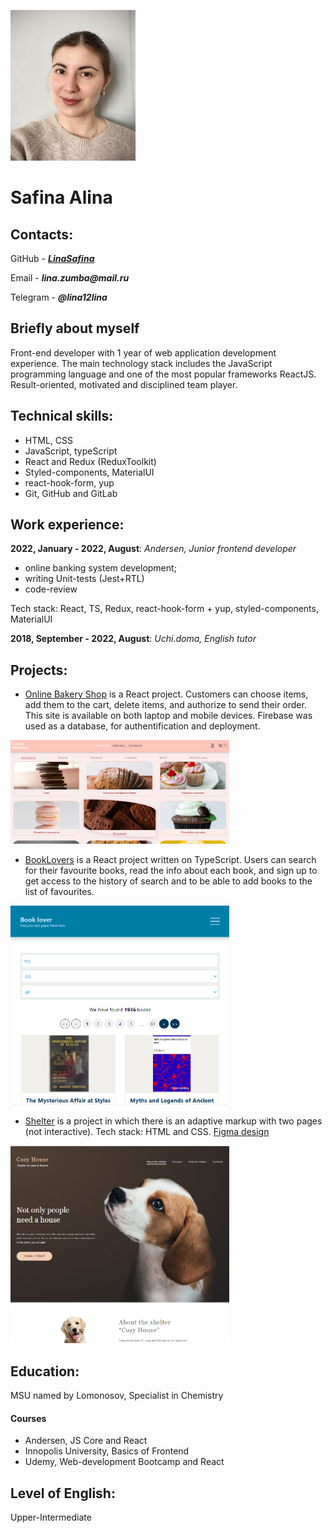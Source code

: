 ![My profile picture](my%20profile%20picture2.jpg)

# **Safina Alina**

## Contacts:

GitHub - [**_LinaSafina_**](https://github.com/LinaSafina)

Email - **_lina.zumba@mail.ru_**

Telegram - **_@lina12lina_**

## Briefly about myself

Front-end developer with 1 year of web application development experience. The main technology stack includes the JavaScript programming language and one of the most popular frameworks ReactJS. Result-oriented, motivated and disciplined team player.

## Technical skills:

- HTML, CSS
- JavaScript, typeScript
- React and Redux (ReduxToolkit)
- Styled-components, MaterialUI
- react-hook-form, yup
- Git, GitHub and GitLab

## Work experience:

**2022, January - 2022, August**: _Andersen, Junior frontend developer_
- online banking system development;
- writing Unit-tests (Jest+RTL)
- code-review

Tech stack: React, TS, Redux, react-hook-form + yup, styled-components, MaterialUI

**2018, September - 2022, August**: _Uchi.doma, English tutor_

## Projects:

- [Online Bakery Shop](https://final-project-409c3.web.app/) is a React project. Customers can choose items, add them to the cart, delete items, and authorize to send their order. This site is available on both laptop and mobile devices. Firebase was used as a database, for authentification and deployment.

<img src="BakeryShop.png" width="350" alt="screenshot"/>

- [BookLovers](https://aston-project-f5a36.web.app) is a React project written on TypeScript. Users can search for their favourite books, read the info about each book, and sign up to get access to the history of search and to be able to add books to the list of favourites.

<img src="BookLovers2.png" width="350" alt="screenshot"/>

- [Shelter]( https://linasafina.github.io/Dog-Shelter/shelter/) is a project in which there is an adaptive markup with two pages (not interactive). Tech stack: HTML and CSS. [Figma design](https://www.figma.com/file/tKcmzkARtMUFQAR9VLdLkl/shelter-dom)

<img src="Shelter.png" width="350" alt="screenshot"/>

## Education:

MSU named by Lomonosov, Specialist in Chemistry

#### Courses
- Andersen, JS Core and React
- Innopolis University, Basics of Frontend
- Udemy, Web-development Bootcamp and React

## Level of English:

Upper-Intermediate
